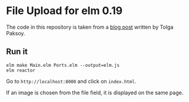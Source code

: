 # File Upload for elm 0.19

The code in this repository is taken from a [blog post](https://www.paramander.com/blog/using-ports-to-deal-with-files-in-elm-0-17) written by Tolga Paksoy.

## Run it

    elm make Main.elm Ports.elm --output=elm.js
    elm reactor
    
Go to `http://localhost:8000` and click on `index.html`.

If an image is chosen from the file field, it is displayed on the same page.
